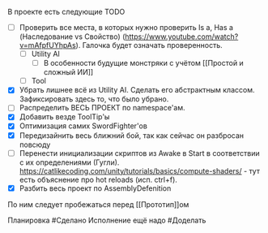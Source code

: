 В проекте есть следующие TODO

- [ ] Проверить все места, в которых нужно проверить Is a, Has a (Наследование vs Свойство) (https://www.youtube.com/watch?v=mAfpfUYhpAs). Галочка будет означать проверенность.
	- [ ] Utility AI
		- [ ] В особенности будущие монстряки с учётом [[Простой и сложный ИИ]]
	- [ ] Tool
- [x] Убрать лишнее всё из Utility AI. Сделать его абстрактным классом. Зафиксировать здесь то, что было убрано.
- [ ] Распределить ВЕСЬ ПРОЕКТ по namespace'ам.
- [x] Добавить везде ToolTip'ы
- [x] Оптимизация самих SwordFighter'ов
- [x] Передизайнить весь ближний бой, так как сейчас он разбросан повсюду
- [ ] Перенести инициализации скриптов из Awake в Start в соответствии с их определениями (Гугли). https://catlikecoding.com/unity/tutorials/basics/compute-shaders/ - тут есть объяснение про hot reloads (исп. ctrl+f).
- [x] Разбить весь проект по AssemblyDefenition

По ним следует пробежаться перед [[Прототип]]ом

Планировка #Сделано 
Исполнение ещё надо #Доделать 